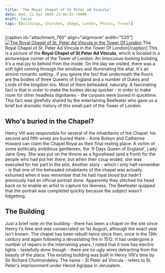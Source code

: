 ```yaml
---
title: 'The Royal Chapel of St Peter ad Vincula'
date: Wed, 22 Apr 2009 23:46:33 +0000
draft: false
tags: [Buildings, Churches, Image, London, Photos, Travel]
---
```


\[caption id="attachment_760" align="alignnone" width="520"\][![The Royal Chapel of St. Peter Ad Vincula in the Tower Of London](http://gerard.interwebworld.co.uk/files/2009/04/royal-chapel-tower-london.jpg)](http://gerard.interwebworld.co.uk/files/2009/04/royal-chapel-tower-london.jpg) The Royal Chapel of St. Peter Ad Vincula in the Tower Of London\[/caption\] This is a picture of the **Royal Chapel of St Peter Ad Vincula**, which is located in a picturesque corner of the Tower of London. An innocuous-looking building, it's a real joy to behold from the inside. On the day we visited, there was a soft light coming through the windows and illuminating the altar. It's an almost romantic setting...if you ignore the fact that underneath the floors are the bodies of three Queens of England and a number of Dukes and Lords of the kingdom too. Most of them beheaded, naturally. A fascinating fact is that in order to make the bodies decay quicker - in order to make room for other headless dignitaries - the corpses were buried in quicklime. This fact was gleefully shared by the entertaining Beefeater who gave us a brief but dramatic history of this small part of the Tower of London.

Who's buried in the Chapel?
---------------------------

Henry VIII was responsible for several of the inhabitants of the Chapel: his second and fifth wives are buried there - Anne Boleyn and Catherine Howard can claim the Chapel Royal as their final resting place. A victim of some politically ambitious gentlemen, the '9 Days Queen of England', Lady Jane Grey. She was put on the throne as a figurehead (and a front) for the people who had put her there, but when their coup ended, she was executed for her part in the plot. Another story - which I only half-remember - is that one of the beheaded inhabitants of the chapel was actually exhumed when it was remember that he had royal blood but hadn't previously had an official portrait done. Apparently they stitched his head back on to enable an artist to capture his likeness. The Beefeater quipped that the portrait was completed quickly because the subject wasn't fidgetting.

The Building
------------

Just a brief note on the building - there has been a chapel on the site since Henry I's time and was consecrated on 1st August, although the exact year isn't known. The chapel has been rebuilt twice since then, once in the 13th century and again following a devastating fire in 1512. It has undergone a number of repairs in the intervening years. I noted that it now has electric lights - tastefully done though - there are no ugly wires detracting from the beauty of the place. The existing building was built in Henry VIII's time by Sir Richard Cholmondeley. The name - St Peter ad Vincula - refers to St. Peter's imprisonment under Herod Agrippa in Jerusalem.